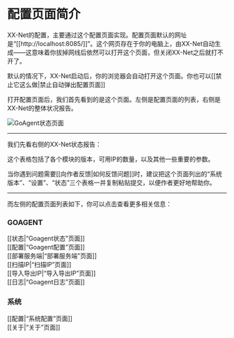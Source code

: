 # 配置页面简介

XX-Net的配置，主要通过这个配置页面实现。配置页面默认的网址是“[[http://localhost:8085/]]”。这个网页存在于你的电脑上，由XX-Net自动生成——这意味着你拔掉网线后依然可以打开这个页面，但关闭XX-Net之后就打不开了。

默认的情况下，XX-Net启动后，你的浏览器会自动打开这个页面。你也可以[[禁止它这么做|禁止自动弹出配置页面]]

打开配置页面后，我们首先看到的是这个页面。左侧是配置页面的列表，右侧是XX-Net的整体状况报告。

![GoAgent状态页面](https://cloud.githubusercontent.com/assets/6830787/8200585/a2806136-14f9-11e5-9bdc-139f34ce4ef7.PNG)
***


我们先看右侧的XX-Net状态报告：

这个表格包括了各个模块的版本，可用IP的数量，以及其他一些重要的参数。


当你遇到问题需要[[向作者反馈|如何反馈问题]]时，建议把这个页面列出的“系统版本”、“设置”、“状态”三个表格一并复制粘贴提交，以便作者更好地帮助你。


***

而左侧的配置页面列表如下，你可以点击查看更多相关信息：

### GOAGENT
[[状态|“Goagent状态”页面]]    
[[配置|“Goagent配置”页面]]    
[[部署服务端|“部署服务端”页面]]    
[[扫描IP|“扫描IP”页面]]    
[[导入导出IP|“导入导出IP”页面]]    
[[日志|“Goagent日志”页面]]    
### 系统
[[配置|“系统配置”页面]]    
[[关于|“关于”页面]]    
